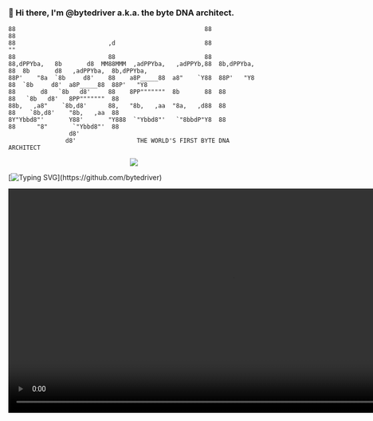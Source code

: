### 👋 Hi there, I'm @bytedriver a.k.a. the byte DNA architect.

```
88                                                     88              88                                       
88                          ,d                         88              ""                                       
88                          88                         88                                                       
88,dPPYba,   8b       d8  MM88MMM  ,adPPYba,   ,adPPYb,88  8b,dPPYba,  88  8b       d8   ,adPPYba,  8b,dPPYba,  
88P'    "8a  `8b     d8'    88    a8P_____88  a8"    `Y88  88P'   "Y8  88  `8b     d8'  a8P_____88  88P'   "Y8  
88       d8   `8b   d8'     88    8PP"""""""  8b       88  88          88   `8b   d8'   8PP"""""""  88          
88b,   ,a8"    `8b,d8'      88,   "8b,   ,aa  "8a,   ,d88  88          88    `8b,d8'    "8b,   ,aa  88          
8Y"Ybbd8"'       Y88'       "Y888  `"Ybbd8"'   `"8bbdP"Y8  88          88      "8"       `"Ybbd8"'  88          
                 d8'                                                                                            
                d8'                 THE WORLD'S FIRST BYTE DNA ARCHITECT                                        
```


<p align = "center">
  <a href="https://github.com/bytedriver">
    <img src="https://user-images.githubusercontent.com/123972077/223856966-6408344f-b7ea-412d-b39d-db104f65ae13.png" />
  </a>
</p>

[![Typing SVG](https://readme-typing-svg.demolab.com?font=Fira+Code&duration=2000&pause=2000&width=900&lines=Let+%40bytedriver+make+your+app+one+more+byte+faster+than+the+old+one.)](https://github.com/bytedriver)

<div align="center">
  <video src="https://user-images.githubusercontent.com/123972077/224437816-139faf7b-808e-42a8-b596-eb31d592d4e8.mp4" width=900 />
</div>

<!--
**bytedriver/bytedriver** is a ✨ _special_ ✨ repository because its `README.md` (this file) appears on your GitHub profile.

Here are some ideas to get you started:

- 🔭 I’m currently working on ...
- 🌱 I’m currently learning ...
- 👯 I’m looking to collaborate on ...
- 🤔 I’m looking for help with ...
- 💬 Ask me about ...
- 📫 How to reach me: ...
- 😄 Pronouns: ...
- ⚡ Fun fact: ...
-->
